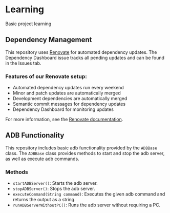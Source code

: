 # Learning
Basic project learning

## Dependency Management

This repository uses [Renovate](https://docs.renovatebot.com/) for automated dependency updates. The Dependency Dashboard issue tracks all pending updates and can be found in the Issues tab.

### Features of our Renovate setup:

- Automated dependency updates run every weekend
- Minor and patch updates are automatically merged
- Development dependencies are automatically merged
- Semantic commit messages for dependency updates
- Dependency Dashboard for monitoring updates

For more information, see the [Renovate documentation](https://docs.renovatebot.com/key-concepts/dashboard/).

## ADB Functionality

This repository includes basic adb functionality provided by the `ADBBase` class. The `ADBBase` class provides methods to start and stop the adb server, as well as execute adb commands.

### Methods

- `startADBServer()`: Starts the adb server.
- `stopADBServer()`: Stops the adb server.
- `executeCommand(String command)`: Executes the given adb command and returns the output as a string.
- `runADBServerWithoutPC()`: Runs the adb server without requiring a PC.

